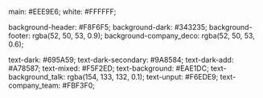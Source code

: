 main: #EEE9E6;
white: #FFFFFF;

background-header: #F8F6F5;
background-dark: #343235;
background-footer: rgba(52, 50, 53, 0.9);
background-company_deco:  rgba(52, 50, 53, 0.6);
 
text-dark: #695A59;
text-dark-secondary: #9A8584;
text-dark-add: #A78587;
text-mixed: #F5F2ED;
text-background: #EAE1DC;
text-background_talk: rgba(154, 133, 132, 0.1);
text-unput: #F6EDE9;
text-company_team: #FBF3F0;
